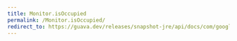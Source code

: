 ```yaml
---
title: Monitor.isOccupied
permalink: /Monitor.isOccupied/
redirect_to: https://guava.dev/releases/snapshot-jre/api/docs/com/google/common/util/concurrent/Monitor.html#isOccupied--
---
```


